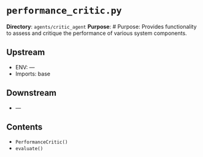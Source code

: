 # `performance_critic.py`

**Directory**: `agents/critic_agent`
**Purpose**: # Purpose: Provides functionality to assess and critique the performance of various system components.

## Upstream
- ENV: —
- Imports: base

## Downstream
- —

## Contents
- `PerformanceCritic()`
- `evaluate()`